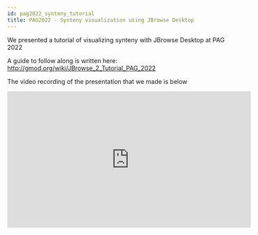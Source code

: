 ```yaml
---
id: pag2022_synteny_tutorial
title: PAG2022 - Synteny visualization using JBrowse Desktop
---
```


We presented a tutorial of visualizing synteny with JBrowse Desktop at PAG 2022

A guide to follow along is written here:
http://gmod.org/wiki/JBrowse_2_Tutorial_PAG_2022

The video recording of the presentation that we made is below

<iframe width="560" height="315" src="https://www.youtube.com/embed/rYqTYcZ56xs" title="YouTube video player" frameborder="0" allow="accelerometer; autoplay; clipboard-write; encrypted-media; gyroscope; picture-in-picture" allowfullscreen></iframe>
